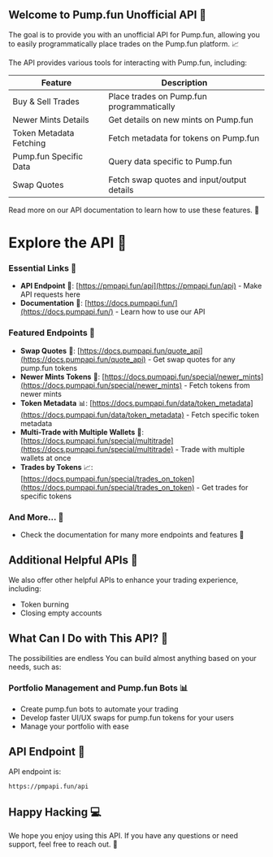 

**Welcome to Pump.fun Unofficial API 🤝**
-------------------------------------

The goal is to provide you with an unofficial API for Pump.fun, allowing you to easily programmatically place trades on the Pump.fun platform. 📈 


The API provides various tools for interacting with Pump.fun, including:

| **Feature** | **Description** |
| --- | --- |
| Buy & Sell Trades | Place trades on Pump.fun programmatically |
| Newer Mints Details | Get details on new mints on Pump.fun |
| Token Metadata Fetching | Fetch metadata for tokens on Pump.fun |
| Pump.fun Specific Data | Query data specific to Pump.fun |
| Swap Quotes | Fetch swap quotes and input/output details |

Read more on our API documentation to learn how to use these features. 📄


**Explore the API 🚀**
=====================

### Essential Links 🔗

* **API Endpoint** 📍: [https://pmpapi.fun/api](https://pmpapi.fun/api) - Make API requests here
* **Documentation** 📄: [https://docs.pumpapi.fun/](https://docs.pumpapi.fun/) - Learn how to use our API

### Featured Endpoints 🎉

* **Swap Quotes** 💸: [https://docs.pumpapi.fun/quote_api](https://docs.pumpapi.fun/quote_api) - Get swap quotes for any pump.fun tokens
* **Newer Mints Tokens** 🎁: [https://docs.pumpapi.fun/special/newer_mints](https://docs.pumpapi.fun/special/newer_mints) - Fetch tokens from newer mints
* **Token Metadata** 📊: [https://docs.pumpapi.fun/data/token_metadata](https://docs.pumpapi.fun/data/token_metadata) - Fetch specific token metadata
* **Multi-Trade with Multiple Wallets** 💼: [https://docs.pumpapi.fun/special/multitrade](https://docs.pumpapi.fun/special/multitrade) - Trade with multiple wallets at once
* **Trades by Tokens** 📈: [https://docs.pumpapi.fun/special/trades_on_token](https://docs.pumpapi.fun/special/trades_on_token) - Get trades for specific tokens

### And More... 🤔

* Check the documentation for many more endpoints and features 📄

**Additional Helpful APIs 🤝**
-----------------------------

We also offer other helpful APIs to enhance your trading experience, including:

* Token burning
* Closing empty accounts

**What Can I Do with This API? 🤔**
---------------------------------

The possibilities are endless You can build almost anything based on your needs, such as:

### Portfolio Management and Pump.fun Bots 📊

* Create pump.fun bots to automate your trading
* Develop faster UI/UX swaps for pump.fun tokens for your users
* Manage your portfolio with ease


**API Endpoint 📍**
-------------------

API endpoint is:

`https://pmpapi.fun/api`

**Happy Hacking 💻**
---------------------

We hope you enjoy using this API. If you have any questions or need support, feel free to reach out. 🤝











